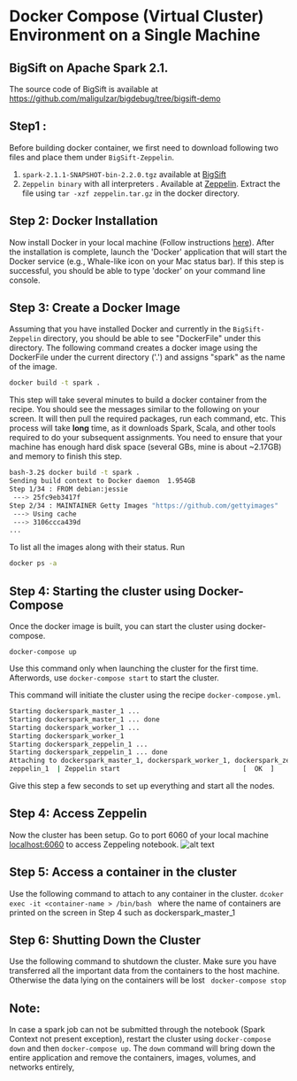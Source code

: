 
# Docker Compose (Virtual Cluster) Environment on a Single Machine 
## BigSift on Apache Spark 2.1. 
The source code of BigSift is available at https://github.com/maligulzar/bigdebug/tree/bigsift-demo
## Step1 :

Before building docker container, we first need to download following two files and place them under `BigSift-Zeppelin`.
1. `spark-2.1.1-SNAPSHOT-bin-2.2.0.tgz` available at [BigSift](https://drive.google.com/file/d/1aSajeJM-LvvaDXCAk5sRjDkSQ8ZbBddO/view?usp=sharing) 
2. `Zeppelin binary` with all interpreters . Available at [Zeppelin](https://drive.google.com/file/d/1t_HXrJFrKdvC_xW4CBTOT636OzcsBFA7/view?usp=sharing). Extract the file using `tar -xzf zeppelin.tar.gz` in the docker directory.
## Step 2: Docker Installation
Now install Docker in your local machine (Follow instructions [here](https://docs.docker.com/engine/installation/)). After the installation is complete, launch the 'Docker' application that will start the Docker service (e.g., Whale-like icon on your Mac status bar). If this step is successful, you should be able to type 'docker' on your command line console.  
## Step 3: Create a Docker Image
Assuming  that you have installed Docker and currently in the `BigSift-Zeppelin` directory, you should be able to see "DockerFile" under this directory. The following command creates a docker image using the DockerFile under the current directory ('.') and assigns "spark" as the name of the image. 

```bash
docker build -t spark .
```
This step will take several minutes to build a docker container from the recipe. You should see the messages similar to the following on your screen. It will then pull the required packages, run each command, etc. This process will take **long** time, as it downloads Spark, Scala, and other tools required to do your subsequent assignments. You need to ensure that your machine has enough hard disk space (several GBs, mine is about ~2.17GB) and memory to finish this step. 
 
```bash 
bash-3.2$ docker build -t spark .
Sending build context to Docker daemon  1.954GB
Step 1/34 : FROM debian:jessie
 ---> 25fc9eb3417f
Step 2/34 : MAINTAINER Getty Images "https://github.com/gettyimages"
 ---> Using cache
 ---> 3106ccca439d
...
```
To list all the images along with their status. Run 
```bash
docker ps -a
```

## Step 4: Starting the cluster using Docker-Compose

Once the docker image is built, you can start the cluster using docker-compose.

`docker-compose up`

Use this command only when launching the cluster for the first time. Afterwords, use `docker-compose start` to start the cluster.

This command will initiate the cluster using the recipe `docker-compose.yml`. 

```bash
Starting dockerspark_master_1 ... 
Starting dockerspark_master_1 ... done
Starting dockerspark_worker_1 ... 
Starting dockerspark_worker_1
Starting dockerspark_zeppelin_1 ... 
Starting dockerspark_zeppelin_1 ... done
Attaching to dockerspark_master_1, dockerspark_worker_1, dockerspark_zeppelin_1
zeppelin_1  | Zeppelin start                               [  OK  ]
```

Give this step a few seconds to set up everything and start all the nodes.

## Step 4: Access Zeppelin 
Now the cluster has been setup. Go to port 6060 of your local machine [localhost:6060](http://localhost:6060) to access Zeppeling notebook. 
![alt text](https://github.com/miryung/courses-cs239-winter2018/blob/master/docker/zeppelin.png "Zeppelin")

## Step 5: Access a container in the cluster
Use the following command to attach to any container in the cluster.
`dcoker exec -it <container-name > /bin/bash ` where the name of containers are printed on the screen in Step 4 such as dockerspark_master_1

## Step 6: Shutting Down the Cluster
Use the following command to shutdown the cluster. Make sure you have transferred all the important data from the containers to the host machine. Otherwise the data lying on the containers will be lost
` docker-compose stop`

## Note:
In case a spark job can not be submitted through the notebook (Spark Context not present exception), restart the cluster using `docker-compose down` and then `docker-compose up`. 
The `down` command will bring down the entire application and remove the containers, images, volumes, and networks entirely,
